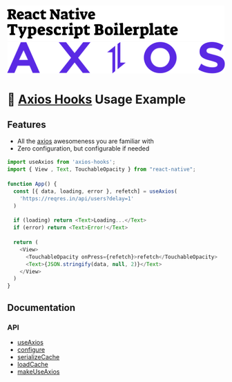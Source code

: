 <img alt="React Native Typescript Boilerplate" src="../assets/logo.png" width="1050"/>
<img alt="React Native Typescript Boilerplate" src="../assets/axios.png" />

# 🍾 [Axios Hooks](https://github.com/simoneb/axios-hooks) Usage Example




## Features

- All the [axios](https://github.com/axios/axios) awesomeness you are familiar with
- Zero configuration, but configurable if needed

```js
import useAxios from 'axios-hooks';
import { View , Text, TouchableOpacity } from "react-native";

function App() {
  const [{ data, loading, error }, refetch] = useAxios(
    'https://reqres.in/api/users?delay=1'
  )

  if (loading) return <Text>Loading...</Text>
  if (error) return <Text>Error!</Text>

  return (
    <View>
      <TouchableOpacity onPress={refetch}>refetch</TouchableOpacity>
      <Text>{JSON.stringify(data, null, 2)}</Text>
    </View>
  )
}
```

## Documentation

### API

- [useAxios](#useaxiosurlconfig-options)
- [configure](#configure-cache-axios-defaultoptions-)
- [serializeCache](#serializeCache)
- [loadCache](#loadcachecache)
- [makeUseAxios](#makeuseaxios-cache-axios-defaultoptions-)
